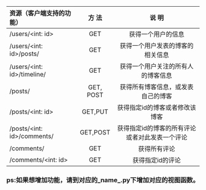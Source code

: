 | 资源（客户端支持的功能）   | 方     法 |                    说   明                     |
| :------------------------- | :-------: | :--------------------------------------------: |
| /users/<int: id>           |    GET    |               获得一个用户的信息               |
| /users/<int: id>/posts/    |    GET    |        获得一个用户发表的博客的相关信息        |
| /users/<int: id>/timeline/ |    GET    |       获得一个用户关注的所有人的博客信息       |
| /posts/                    | GET, POST |       获得所有博客信息，或发表自己的博客       |
| /posts/<int: id>           |  GET,PUT  |         获得指定id的博客或者修改该博客         |
| /posts/<int: id>/comments/ | GET,POST  | 获得指定id的博客的所有评论或者对此发表一个评论 |
| /comments/                 |    GET    |                  获得所有评论                  |
| /comments/<int: id>        |    GET    |                获得指定id的评论                |

### ps:如果想增加功能，请到对应的_name_.py下增加对应的视图函数。 ###

